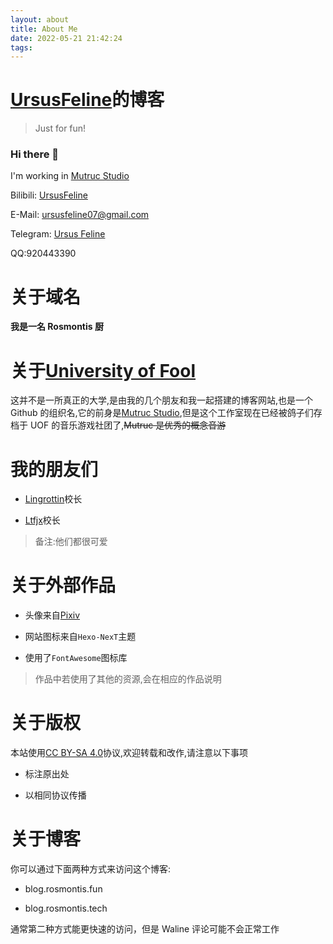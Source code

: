 ```yaml
---
layout: about
title: About Me
date: 2022-05-21 21:42:24
tags:
---
```


# [UrsusFeline](https://github.com/LGY07)的博客

> Just for fun!

### Hi there 👋

I'm working in [Mutruc Studio](https://github.com/mutruc/)

Bilibili: [UrsusFeline](https://space.bilibili.com/521342362/)

E-Mail: [ursusfeline07@gmail.com](mailto:ursusfeline07@gmail.com)

Telegram: [Ursus Feline](https://t.me/UsrusFeline)

QQ:920443390

# 关于域名

**我是一名 Rosmontis 厨**

# 关于[University of Fool](https://uof.edu.kg/)

这并不是一所真正的大学,是由我的几个朋友和我一起搭建的博客网站,也是一个 Github 的组织名,它的前身是[Mutruc Studio](https://github.com/mutruc),但是这个工作室现在已经被鸽子们存档于 UOF 的音乐游戏社团了,~~Mutruc 是优秀的概念音游~~

# 我的朋友们

- [Lingrottin](https://enita.cn/)校长

- [Ltfjx](https://ltfjx.uof.edu.kg/)校长

> 备注:他们都很可爱

# 关于外部作品

- 头像来自[Pixiv](https://www.pixiv.net/artworks/89778236)

- 网站图标来自`Hexo-NexT`主题

- 使用了`FontAwesome`图标库

> 作品中若使用了其他的资源,会在相应的作品说明

# 关于版权

本站使用[CC BY-SA 4.0](https://creativecommons.org/licenses/by-sa/4.0/)协议,欢迎转载和改作,请注意以下事项

- 标注原出处

- 以相同协议传播

# 关于博客

你可以通过下面两种方式来访问这个博客:

- blog.rosmontis.fun

- blog.rosmontis.tech

通常第二种方式能更快速的访问，但是 Waline 评论可能不会正常工作
